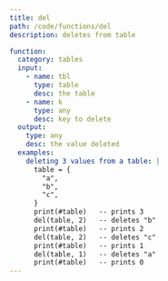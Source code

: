 ```yaml
---
title: del
path: /code/functions/del
description: deletes from table

function:
  category: tables
  input:
    - name: tbl
      type: table
      desc: the table
    - name: k
      type: any
      desc: key to delete
  output:
    type: any
    desc: the value deleted
  examples:
    deleting 3 values from a table: |
      table = {
        "a",
        "b",
        "c",
      }
      print(#table)   -- prints 3
      del(table, 2)   -- deletes "b"
      print(#table)   -- prints 2
      del(table, 2)   -- deletes "c"
      print(#table)   -- prints 1
      del(table, 1)   -- deletes "a"
      print(#table)   -- prints 0
---
```

